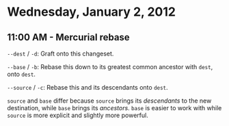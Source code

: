 # Wednesday, January 2, 2012

## 11:00 AM - Mercurial rebase

`--dest` / `-d`: Graft onto this changeset.

`--base` / `-b`: Rebase this down to its greatest common ancestor with `dest`,
onto `dest`.

`--source` / `-c`: Rebase this and its descendants onto `dest`.

`source` and `base` differ because `source` brings its *descendants* to the new
destination, while `base` brings its *ancestors*. `base` is easier to work with
while `source` is more explicit and slightly more powerful.
